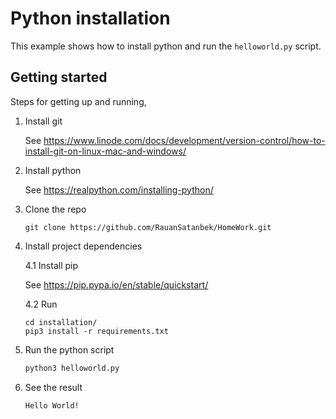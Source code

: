 # Python installation

This example shows how to install python and run the ```helloworld.py``` script.

## Getting started

Steps for getting up and running,

1. Install git

    See https://www.linode.com/docs/development/version-control/how-to-install-git-on-linux-mac-and-windows/

2. Install python

    See https://realpython.com/installing-python/

3. Clone the repo

    ```
    git clone https://github.com/RauanSatanbek/HomeWork.git
    ```

4. Install project dependencies

    4.1 Install pip

    See https://pip.pypa.io/en/stable/quickstart/

    4.2 Run
    ```
    cd installation/
    pip3 install -r requirements.txt
    ```

5. Run the python script

    ```sh
    python3 helloworld.py
    ```

6. See the result
    ```
    Hello World!
    ```
